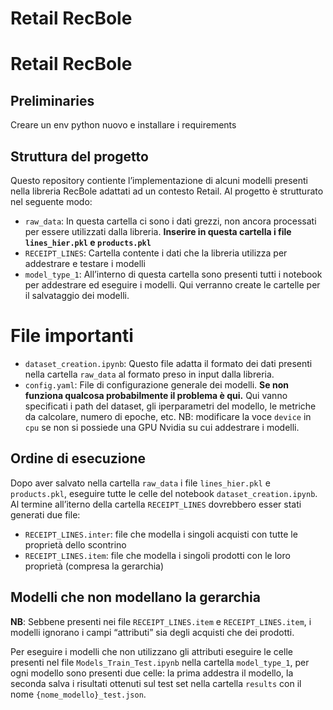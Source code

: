 # Retail RecBole

# Retail RecBole

## Preliminaries

Creare un env python nuovo e installare i requirements

## Struttura del progetto

Questo repository contiente l’implementazione di alcuni modelli presenti
nella libreria RecBole adattati ad un contesto Retail. Al progetto è
strutturato nel seguente modo:

- `raw_data`: In questa cartella ci sono i dati grezzi, non ancora
  processati per essere utilizzati dalla libreria. **Inserire in questa
  cartella i file `lines_hier.pkl` e `products.pkl`**
- `RECEIPT_LINES`: Cartella contente i dati che la libreria utilizza per
  addestrare e testare i modelli
- `model_type_1`: All’interno di questa cartella sono presenti tutti i
  notebook per addestrare ed eseguire i modelli. Qui verranno create le
  cartelle per il salvataggio dei modelli.

# File importanti

- `dataset_creation.ipynb`: Questo file adatta il formato dei dati
  presenti nella cartella `raw_data` al formato preso in input dalla
  libreria.
- `config.yaml`: File di configurazione generale dei modelli. **Se non
  funziona qualcosa probabilmente il problema è qui.** Qui vanno
  specificati i path del dataset, gli iperparametri del modello, le
  metriche da calcolare, numero di epoche, etc. NB: modificare la voce
  `device` in `cpu` se non si possiede una GPU Nvidia su cui addestrare
  i modelli.

## Ordine di esecuzione

Dopo aver salvato nella cartella `raw_data` i file `lines_hier.pkl` e
`products.pkl`, eseguire tutte le celle del notebook
`dataset_creation.ipynb`. Al termine all’iterno della cartella
`RECEIPT_LINES` dovrebbero esser stati generati due file:

- `RECEIPT_LINES.inter`: file che modella i singoli acquisti con tutte
  le proprietà dello scontrino
- `RECEIPT_LINES.item`: file che modella i singoli prodotti con le loro
  proprietà (compresa la gerarchia)

## Modelli che non modellano la gerarchia

**NB**: Sebbene presenti nei file `RECEIPT_LINES.item` e
`RECEIPT_LINES.item`, i modelli ignorano i campi “attributi” sia degli
acquisti che dei prodotti.

Per eseguire i modelli che non utilizzano gli attributi eseguire le
celle presenti nel file `Models_Train_Test.ipynb` nella cartella
`model_type_1`, per ogni modello sono presenti due celle: la prima
addestra il modello, la seconda salva i risultati ottenuti sul test set
nella cartella `results` con il nome `{nome_modello}_test.json`.

